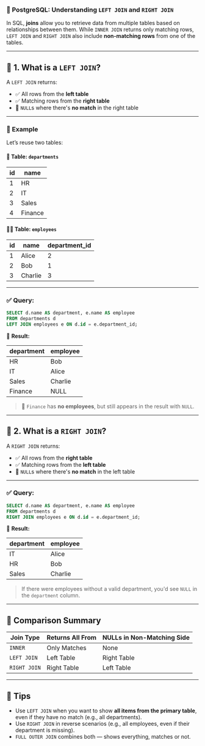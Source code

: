 ### 🔗 PostgreSQL: **Understanding `LEFT JOIN` and `RIGHT JOIN`**

In SQL, **joins** allow you to retrieve data from multiple tables based on relationships between them. While `INNER JOIN` returns only matching rows, `LEFT JOIN` and `RIGHT JOIN` also include **non-matching rows** from one of the tables.

---

## 🔹 1. What is a `LEFT JOIN`?

A `LEFT JOIN` returns:

* ✅ All rows from the **left table**
* ✅ Matching rows from the **right table**
* 🚫 `NULL`s where there's **no match** in the right table

---

### 🧩 Example

Let’s reuse two tables:

#### 🏢 Table: `departments`

| id | name    |
| -- | ------- |
| 1  | HR      |
| 2  | IT      |
| 3  | Sales   |
| 4  | Finance |

#### 👩‍💼 Table: `employees`

| id | name    | department\_id |
| -- | ------- | -------------- |
| 1  | Alice   | 2              |
| 2  | Bob     | 1              |
| 3  | Charlie | 3              |

---

### ✅ Query:

```sql
SELECT d.name AS department, e.name AS employee
FROM departments d
LEFT JOIN employees e ON d.id = e.department_id;
```

🔹 **Result:**

| department | employee |
| ---------- | -------- |
| HR         | Bob      |
| IT         | Alice    |
| Sales      | Charlie  |
| Finance    | NULL     |

> 🧠 `Finance` has **no employees**, but still appears in the result with `NULL`.

---

## 🔹 2. What is a `RIGHT JOIN`?

A `RIGHT JOIN` returns:

* ✅ All rows from the **right table**
* ✅ Matching rows from the **left table**
* 🚫 `NULL`s where there's **no match** in the left table

---

### ✅ Query:

```sql
SELECT d.name AS department, e.name AS employee
FROM departments d
RIGHT JOIN employees e ON d.id = e.department_id;
```

🔹 **Result:**

| department | employee |
| ---------- | -------- |
| IT         | Alice    |
| HR         | Bob      |
| Sales      | Charlie  |

> If there were employees without a valid department, you'd see `NULL` in the `department` column.

---

## 🔁 Comparison Summary

| Join Type    | Returns All From | NULLs in Non-Matching Side |
| ------------ | ---------------- | -------------------------- |
| `INNER`      | Only Matches     | None                       |
| `LEFT JOIN`  | Left Table       | Right Table                |
| `RIGHT JOIN` | Right Table      | Left Table                 |

---

## 🧠 Tips

* Use `LEFT JOIN` when you want to show **all items from the primary table**, even if they have no match (e.g., all departments).
* Use `RIGHT JOIN` in reverse scenarios (e.g., all employees, even if their department is missing).
* `FULL OUTER JOIN` combines both — shows everything, matches or not.

